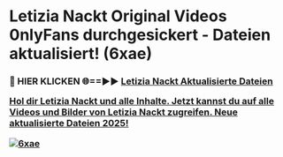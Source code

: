 # Letizia Nackt Original Videos 0nlyFans durchgesickert - Dateien aktualisiert! (6xae)

<h3>🔴 HIER KLICKEN 🌐==►► <a href="https://tinyurl.com/h6vf6nb8" rel="nofollow">Letizia Nackt Aktualisierte Dateien

Hol dir Letizia Nackt und alle Inhalte. Jetzt kannst du auf alle Videos und Bilder von Letizia Nackt zugreifen. Neue aktualisierte Dateien 2025!

[![6xae](https://i.imgur.com/sD4kR3V.gif)](https://tinyurl.com/h6vf6nb8)
